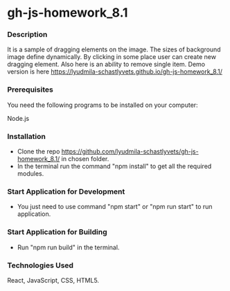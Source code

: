 # gh-js-homework_8.1

### Description

It is a sample of dragging elements on the image. The sizes of background image define dynamically. 
By clicking in some place user can create new dragging element. Also here is an ability to remove single item.
Demo version is here https://lyudmila-schastlyvets.github.io/gh-js-homework_8.1/

### Prerequisites

You need the following programs to be installed on your computer:

Node.js

###  Installation

* Clone the repo https://github.com/lyudmila-schastlyvets/gh-js-homework_8.1/ in chosen folder.
* In the terminal run the command "npm install" to get all the required modules.
 
### Start Application for Development

* You just need to use command "npm start" or "npm run start" to run application.
 
### Start Application for Building 
* Run "npm run build" in the terminal.

### Technologies Used

React, JavaScript, CSS, HTML5.